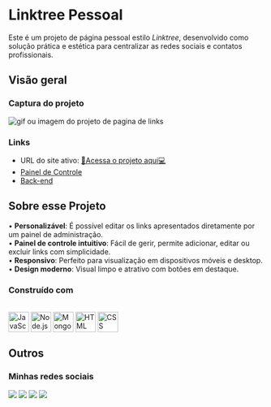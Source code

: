 # Linktree Pessoal

Este é um projeto de página pessoal estilo *Linktree*, desenvolvido como solução prática e estética para centralizar as redes sociais e contatos profissionais.

## Visão geral

### Captura do projeto

<img src="./public/links.gif" alt="gif ou imagem do projeto de pagina de links">

### Links

* URL do site ativo: [🛜Acessa o projeto aqui💻](https://links-tales.vercel.app/)
* [Painel de Controle](https://github.com/Tales-Santos7/Pagina-de-Links/tree/main/Painel-de-controle)
* [Back-end](https://github.com/Tales-Santos7/Pagina-de-Links/tree/main/Backend)

## Sobre esse Projeto

• <strong>Personalizável</strong>: É possível editar os links apresentados diretamente por um painel de administração.<br>
• <strong>Painel de controle intuitivo</strong>: Fácil de gerir, permite adicionar, editar ou excluir links com simplicidade.<br>
• <strong>Responsivo</strong>: Perfeito para visualização em dispositivos móveis e desktop.<br>
• <strong>Design moderno</strong>: Visual limpo e atrativo com botões em destaque.

### Construído com

<div style="display: inline_block"><br>
<img title="JavaScript" align="center" height="40" width="40" src="https://skillicons.dev/icons?i=javascript" alt="JavaScript">
<img title="Node.js" align="center" height="40" width="40" src="https://skillicons.dev/icons?i=nodejs" alt="Node.js">
<img title="MongoDB" align="center" height="40" width="40" src="https://skillicons.dev/icons?i=mongodb" alt="MongoDB">
<img title="HTML" align="center" height="40" width="40" src="https://skillicons.dev/icons?i=html" alt="HTML">
<img title="CSS" align="center" height="40" width="40" src="https://skillicons.dev/icons?i=css" alt="CSS">
</div>

## Outros

### Minhas redes sociais

<div> 
   <a href="https://instagram.com/tales.s7" target="_blank"><img src="https://img.shields.io/badge/-Instagram-%23E4405F?style=for-the-badge&logo=instagram&logoColor=white"></a>
   <a href="https://www.linkedin.com/in/tales-santos7" target="_blank"><img src="https://img.shields.io/badge/-LinkedIn-%230077B5?style=for-the-badge&logo=linkedin&logoColor=white"></a>
   <a href="mailto:tales.js07@gmail.com"><img src="https://img.shields.io/badge/-Gmail-%23333?style=for-the-badge&logo=gmail&logoColor=white"></a>
   <a href="https://talessantos-mu.vercel.app/" target="_blank"><img src="https://img.shields.io/badge/-Portf%C3%B3lio-Ffa500?style=for-the-badge&logo=portfolio&logoColor=white"></a>
</div>
